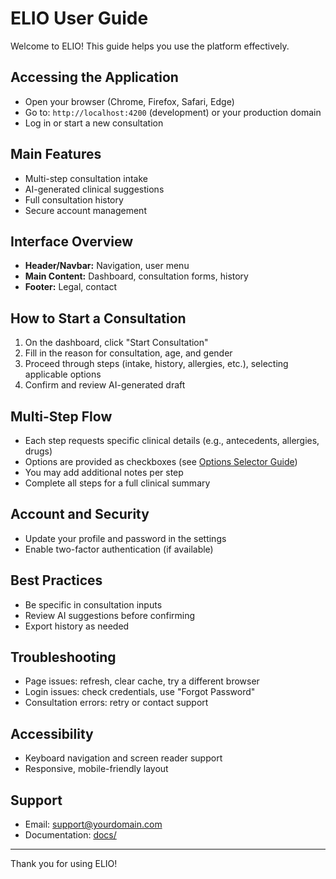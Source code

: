 # ELIO User Guide

Welcome to ELIO! This guide helps you use the platform effectively.

## Accessing the Application

- Open your browser (Chrome, Firefox, Safari, Edge)
- Go to: `http://localhost:4200` (development) or your production domain
- Log in or start a new consultation

## Main Features

- Multi-step consultation intake
- AI-generated clinical suggestions
- Full consultation history
- Secure account management

## Interface Overview

- **Header/Navbar:** Navigation, user menu
- **Main Content:** Dashboard, consultation forms, history
- **Footer:** Legal, contact

## How to Start a Consultation

1. On the dashboard, click "Start Consultation"
2. Fill in the reason for consultation, age, and gender
3. Proceed through steps (intake, history, allergies, etc.), selecting applicable options
4. Confirm and review AI-generated draft

## Multi-Step Flow

- Each step requests specific clinical details (e.g., antecedents, allergies, drugs)
- Options are provided as checkboxes (see [Options Selector Guide](OPTIONS_SELECTOR_GUIDE.md))
- You may add additional notes per step
- Complete all steps for a full clinical summary

## Account and Security

- Update your profile and password in the settings
- Enable two-factor authentication (if available)

## Best Practices

- Be specific in consultation inputs
- Review AI suggestions before confirming
- Export history as needed

## Troubleshooting

- Page issues: refresh, clear cache, try a different browser
- Login issues: check credentials, use "Forgot Password"
- Consultation errors: retry or contact support

## Accessibility

- Keyboard navigation and screen reader support
- Responsive, mobile-friendly layout

## Support

- Email: support@yourdomain.com
- Documentation: [docs/](../docs)

---

Thank you for using ELIO!
